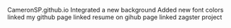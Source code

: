 CameronSP.github.io
Integrated a new background
Added new font colors
linked my github page
linked resume on gihub page
linked zagster project